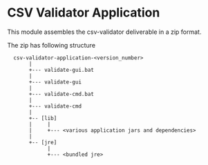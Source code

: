 CSV Validator Application
=========================

This module assembles the csv-validator deliverable in a zip format. 

The zip has following structure 

```
  csv-validator-application-<version_number>
       |
       +--- validate-gui.bat
       |
       +--- validate-gui
       |            
       +--- validate-cmd.bat
       |
       +--- validate-cmd
       |
       +-- [lib]
       |     |
       |     +--- <various application jars and dependencies>
       |    
       +-- [jre]
             |
             +--- <bundled jre> 

```